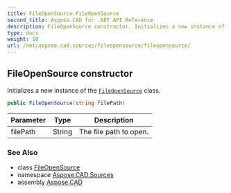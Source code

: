 ```yaml
---
title: FileOpenSource.FileOpenSource
second_title: Aspose.CAD for .NET API Reference
description: FileOpenSource constructor. Initializes a new instance of the FileOpenSource class
type: docs
weight: 10
url: /net/aspose.cad.sources/fileopensource/fileopensource/
---
```

## FileOpenSource constructor

Initializes a new instance of the [`FileOpenSource`](../) class.

```csharp
public FileOpenSource(string filePath)
```

| Parameter | Type | Description |
| --- | --- | --- |
| filePath | String | The file path to open. |

### See Also

* class [FileOpenSource](../)
* namespace [Aspose.CAD.Sources](../../../aspose.cad.sources/)
* assembly [Aspose.CAD](../../../)


